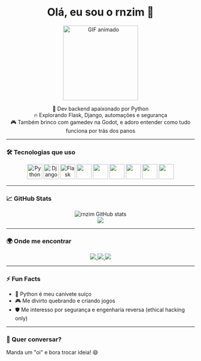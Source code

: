 <h1 align="center">Olá, eu sou o rnzim 👋</h1>

<p align="center">
  <img src="https://github.com/SrXitme/SrXitme/blob/main/20230410_171501.gif" width="200" alt="GIF animado">
</p>

<p align="center">
  🧪 Dev backend apaixonado por Python<br>
  🔥 Explorando Flask, Django, automações e segurança<br>
  🎮 Também brinco com gamedev na Godot, e adoro entender como tudo funciona por trás dos panos
</p>

---

### 🛠️ Tecnologias que uso

<p align="center">
  <!-- Python -->
  <img src="https://cdn.jsdelivr.net/gh/devicons/devicon/icons/python/python-original.svg" width="40" alt="Python" />
  <img src="https://cdn.jsdelivr.net/gh/devicons/devicon/icons/django/django-plain.svg" width="40" alt="Django" />
  <img src="https://cdn.jsdelivr.net/gh/devicons/devicon/icons/flask/flask-original.svg" width="40" alt="Flask" />
  
  <!-- Web e frontend -->
  <img src="https://cdn.jsdelivr.net/gh/devicons/devicon/icons/html5/html5-original.svg" width="40" />
  <img src="https://cdn.jsdelivr.net/gh/devicons/devicon/icons/css3/css3-original.svg" width="40" />
  <img src="https://cdn.jsdelivr.net/gh/devicons/devicon/icons/javascript/javascript-original.svg" width="40" />
  
  <!-- DevOps -->
  <img src="https://cdn.jsdelivr.net/gh/devicons/devicon/icons/docker/docker-original.svg" width="40" />
  <img src="https://cdn.jsdelivr.net/gh/devicons/devicon/icons/linux/linux-original.svg" width="40" />

  <!-- GameDev -->
  <img src="https://cdn.jsdelivr.net/gh/devicons/devicon/icons/godot/godot-original.svg" width="40" />
</p>

---

### 📈 GitHub Stats

<p align="center">
  <img src="https://github-readme-stats.vercel.app/api?username=rnzim&show_icons=true&theme=tokyonight&bg_color=00000000" alt="rnzim GitHub stats" />
  <br>
  <img src="https://github-readme-streak-stats.herokuapp.com?user=rnzim&theme=tokyonight&hide_border=true" />
</p>

---

### 🌍 Onde me encontrar

<p align="center">
  <a href="mailto:seuemail@exemplo.com">
    <img src="https://img.shields.io/badge/-Email-red?style=for-the-badge&logo=gmail&logoColor=white" />
  </a>
  <a href="https://www.linkedin.com/in/seu-linkedin">
    <img src="https://img.shields.io/badge/-LinkedIn-blue?style=for-the-badge&logo=linkedin" />
  </a>
  <a href="https://t.me/seuusername">
    <img src="https://img.shields.io/badge/-Telegram-2CA5E0?style=for-the-badge&logo=telegram&logoColor=white" />
  </a>
</p>

---

### ⚡ Fun Facts

- 🐍 Python é meu canivete suíço
- 🎮 Me divirto quebrando e criando jogos
- 🛡️ Me interesso por segurança e engenharia reversa (ethical hacking only)

---

### 💬 Quer conversar?

Manda um "oi" e bora trocar ideia! 😄
